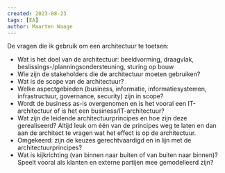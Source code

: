 ```yaml
---
created: 2023-08-23
tags: [EA]
author: Maarten Waage
---
```

De vragen die ik  gebruik om een architectuur te toetsen:
* Wat is het doel van de architectuur: beeldvorming, draagvlak, beslissings-/planningsondersteuning, sturing op bouw
* Wie zijn de stakeholders die de architectuur moeten gebruiken?
* Wat is de scope van de architectuur?
* Welke aspectgebieden (business, informatie, informatiesystemen, infrastructuur, governance, security) zijn in scope?
* Wordt de business as-is overgenomen en is het vooral een IT-architectuur of is het een business/IT-architectuur?
* Wat zijn de leidende architectuurprincipes en hoe zijn deze gerealiseerd? Altijd leuk om één van de principes weg te laten en dan aan de architect te vragen wat het effect is op de architectuur. 
* Omgekeerd: zijn de keuzes gerechtvaardigd en in lijn met de architectuurprincipes?
* Wat is kijkrichting (van binnen naar buiten of van buiten naar binnen)? Speelt vooral als klanten en externe partijen mee gemodelleerd zijn?
